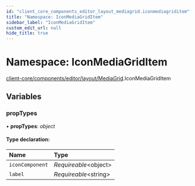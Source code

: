 ```yaml
---
id: "client_core_components_editor_layout_mediagrid.iconmediagriditem"
title: "Namespace: IconMediaGridItem"
sidebar_label: "IconMediaGridItem"
custom_edit_url: null
hide_title: true
---
```


# Namespace: IconMediaGridItem

[client-core/components/editor/layout/MediaGrid](client_core_components_editor_layout_mediagrid.md).IconMediaGridItem

## Variables

### propTypes

• **propTypes**: *object*

#### Type declaration:

Name | Type |
:------ | :------ |
`iconComponent` | *Requireable*<object\> |
`label` | *Requireable*<string\> |
